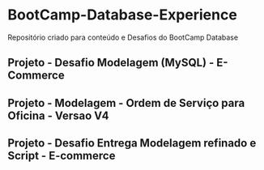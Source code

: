 # BootCamp-Database-Experience
Repositório criado para conteúdo e Desafios do BootCamp Database 

## Projeto - Desafio Modelagem (MySQL) - E-Commerce 

## Projeto - Modelagem - Ordem de Serviço para Oficina - Versao V4 

## Projeto - Desafio Entrega Modelagem refinado e Script - E-commerce